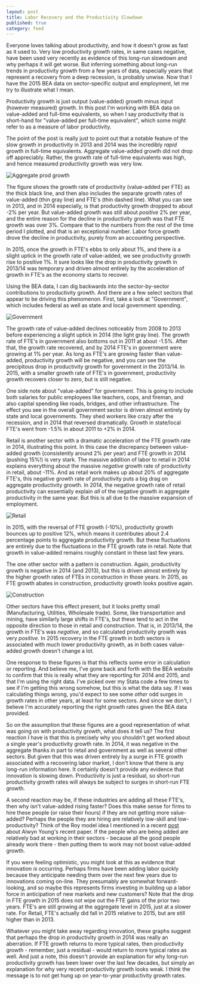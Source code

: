 ```yaml
---
layout: post
title: Labor Recovery and the Productivity Slowdown
published: true
category: feed
---
```


Everyone loves talking about productivity, and how it doesn't grow as fast as it used to. Very low productivity growth rates, in same cases negative, have been used very recently as evidence of this long-run slowdown and why perhaps it will get worse. But inferring something about long-run trends in productivity growth from a few years of data, especially years that represent a recovery from a deep recession, is probably unwise. Now that I have the 2015 BEA data on sector-specific output and employment, let me try to illustrate what I mean.

Productivity growth is just output (value-added) growth minus input (however measured) growth. In this post I'm working with BEA data on value-added and full-time equivalents, so when I say productivity that is short-hand for "value-added per full-time equivalent", which some might refer to as a measure of labor productivity. 

The point of the post is really just to point out that a notable feature of the slow growth in productivity in 2013 and 2014 was the incredibly *rapid* growth in full-time equivalents. Aggregate value-added growth did not drop off appreciably. Rather, the growth rate of full-time equivalents was high, and hence measured productivity growth was very low.

![Aggregate prod growth](/assets/fig_bea_fteprod_Aggregate.png)

The figure shows the growth rate of productivity (value-added per FTE) as the thick black line, and then also includes the separate growth rates of value-added (thin gray line) and FTE's (thin dashed line). What you can see in 2013, and in 2014 especially, is that productivity growth dropped to about -2% per year. But value-added growth was still about *positive* 2% per year, and the entire reason for the decline in productivity growth was that FTE growth was over 3%. Compare that to the numbers from the rest of the time period I plotted, and that is an exceptional number. Labor force growth drove the decline in productivity, purely from an accounting perspective.

In 2015, once the growth in FTE's ebbs to only about 1%, and there is a slight uptick in the growth rate of value-added, we see productivity growth rise to positive 1%. It sure looks like the drop in productivity growth in 2013/14 was temporary and driven almost entirely by the acceleration of growth in FTE's as the economy starts to recover.

Using the BEA data, I can dig backwards into the sector-by-sector contributions to productivity growth. And there are a few select sectors that appear to be driving this phenomenon. First, take a look at "Government", which includes federal as well as state and local government spending. 

![Government](/assets/fig_bea_fteprod_Government.png)

The growth rate of value-added declines noticeably from 2008 to 2013 before experiencing a slight uptick in 2014 (the light gray line). The growth rate of FTE's in government also bottoms out in 2011 at about -1.5%. After that, the growth rate recovered, and by 2014 FTE's in government were growing at 1% per year. As long as FTE's are growing faster than value-added, productivity growth will be negative, and you can see the precipitous drop in productivity growth for government in the 2013/14. In 2015, with a smaller growth rate of FTE's in government, productivity growth recovers closer to zero, but is still negative. 

One side note about "value-added" for government. This is going to include both salaries for public employees like teachers, cops, and fireman, and also capital spending like roads, bridges, and other infrastructure. The effect you see in the overall government sector is driven almost entirely by state and local governments. They shed workers like crazy after the recession, and in 2014 that reversed dramatically. Growth in state/local FTE's went from -1.5% in about 2011 to +2% in 2014. 

Retail is another sector with a dramatic acceleration of the FTE growth rate in 2014, illustrating this point. In this case the discrepancy between value-added growth (consistently around 2% per year) and FTE growth in 2014 (pushing 15%!) is very stark. The massive addition of labor to retail in 2014 explains everything about the massive *negative* growth rate of productivity in retail, about -11%. And as retail work makes up about 20% of aggregate FTE's, this negative growth rate of productivity puts a big drag on aggregate productivity growth. In 2014, the negative growth rate of retail productivity can essentially explain *all* of the negative growth in aggregate productivity in the same year. But this is all due to the massive expansion of employment.

![Retail](/assets/fig_bea_fteprod_Retail.png)

In 2015, with the reversal of FTE growth (-10%), productivity growth bounces up to positive 12%, which means it contributes about 2.4 percentage points to aggregate productivity growth. But these fluctuations are entirely due to the fluctuations in the FTE growth rate in retail. Note that growth in value-added remains roughly constant in these last few years.

The one other sector with a pattern is construction. Again, productivity growth is negative in 2014 (and 2013), but this is driven almost entirely by the higher growth rates of FTEs in construction in those years. In 2015, as FTE growth abates in construction, productivity growth looks positive again.

![Construction](/assets/fig_bea_fteprod_Construction.png)

Other sectors have this effect present, but it looks pretty small (Manufacturing, Utilities, Wholesale trade). Some, like transportation and mining, have similarly large shifts in FTE's, but these tend to act in the opposite direction to those in retail and construction. That is, in 2013/14, the growth in FTE's was *negative*, and so calculated productivity growth was very *positive*. In 2015 recovery in the FTE growth in both sectors is associated with much lower productivity growth, as in both cases value-added growth doesn't change a lot.

One response to these figures is that this reflects some error in calculation or reporting. And believe me, I've gone back and forth with the BEA website to confirm that this is really what they are reporting for 2014 and 2015, and that I'm using the right data. I've picked over my Stata code a few times to see if I'm getting this wrong somehow, but this is what the data say. If I was calculating things wrong, you'd expect to see some *other* odd surges in growth rates in other years, at least for some sectors. And since we don't, I believe I'm accurately reporting the right growth rates given the BEA data provided.

So on the assumption that these figures are a good representation of what was going on with productivity growth, what does it tell us? The first reaction I have is that this is precisely why you shouldn't get worked about a single year's productivity growth rate. In 2014, it was negative in the aggregate thanks in part to retail and government as well as several other sectors. But given that this was driven entirely by a surge in FTE growth associated with a recovering labor market, I don't know that there is any long-run information here. It certainly doesn't provide any evidence that innovation is slowing down. Productivity is just a residual, so short-run productivity growth rates will always be subject to surges in short-run FTE growth. 

A second reaction may be, if these industries are adding all these FTE's, then why isn't value-added rising faster? Does this make sense for firms to hire these people (or raise their hours) if they are not getting more value-added? Perhaps the people they are hiring are relatively low-skill and low-productivity? Think of the Roy model idea I mentioned in a recent [post](https://growthecon.com/blog/Roy/) about Alwyn Young's recent paper. If the people who are being added are relatively bad at working in their sectors - because all the good people already work there - then putting them to work may not boost value-added growth.

If you were feeling optimistic, you might look at this as evidence that innovation *is* occurring. Perhaps firms have been adding labor quickly because they anticipate needing them over the next few years due to innovations coming on-line. They presumably are somewhat forward-looking, and so maybe this represents firms investing in building up a labor force in anticipation of new markets and new customers? Note that the drop in FTE growth in 2015 does not wipe out the FTE gains of the prior two years. FTE's are still growing at the aggregate level in 2015, just at a slower rate. For Retail, FTE's actually did fall in 2015 relative to 2015, but are still higher than in 2013. 

Whatever you might take away regarding innovation, these graphs suggest that perhaps the drop in productivity growth in 2014 was really an aberration. If FTE growth returns to more typical rates, then productivity growth - remember, just a residual - would return to more typical rates as well. And just a note, this doesn't provide an explanation for why long-run productivity growth has been lower over the last few decades, but simply an explanation for why very recent productivity growth looks weak. I think the message is to not get hung up on year-to-year productivity growth rates. 